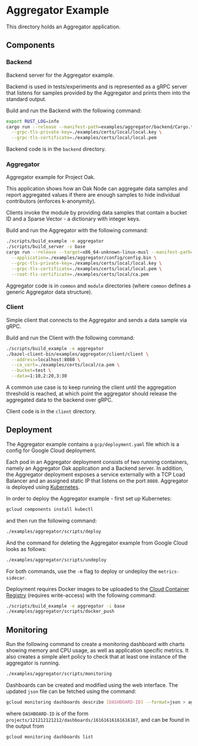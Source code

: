# Aggregator Example

This directory holds an Aggregator application.

## Components

### Backend

Backend server for the Aggregator example.

Backend is used in tests/experiments and is represented as a gRPC server that
listens for samples provided by the Aggregator and prints them into the standard
output.

Build and run the Backend with the following command:

```bash
export RUST_LOG=info
cargo run --release --manifest-path=examples/aggregator/backend/Cargo.toml -- \
  --grpc-tls-private-key=./examples/certs/local/local.key \
  --grpc-tls-certificate=./examples/certs/local/local.pem
```

Backend code is in the `backend` directory.

### Aggregator

Aggregator example for Project Oak.

This application shows how an Oak Node can aggregate data samples and report
aggregated values if there are enough samples to hide individual contributors
(enforces k-anonymity).

Clients invoke the module by providing data samples that contain a bucket ID and
a Sparse Vector - a dictionary with integer keys.

Build and run the Aggregator with the following command:

```bash
./scripts/build_example -e aggregator
./scripts/build_server -s base
cargo run --release --target=x86_64-unknown-linux-musl --manifest-path=oak/server/rust/oak_loader/Cargo.toml -- \
  --application=./examples/aggregator/config/config.bin \
  --grpc-tls-private-key=./examples/certs/local/local.key \
  --grpc-tls-certificate=./examples/certs/local/local.pem \
  --root-tls-certificate=./examples/certs/local/ca.pem
```

Aggregator code is in `common` and `module` directories (where `common` defines
a generic Aggregator data structure).

### Client

Simple client that connects to the Aggregator and sends a data sample via gRPC.

Build and run the Client with the following command:

```bash
./scripts/build_example -e aggregator
./bazel-client-bin/examples/aggregator/client/client \
  --address=localhost:8080 \
  --ca_cert=./examples/certs/local/ca.pem \
  --bucket=test \
  --data=1:10,2:20,3:30
```

A common use case is to keep running the client until the aggregation threshold
is reached, at which point the aggregator should release the aggregated data to
the backend over gRPC.

Client code is in the `client` directory.

## Deployment

The Aggregator example contains a `gcp/deployment.yaml` file which is a config
for Google Cloud deployment.

Each pod in an Aggregator deployment consists of two running containers, namely
an Aggregator Oak application and a Backend server. In addition, the Aggregator
deployment exposes a service externally with a TCP Load Balancer and an assigned
static IP that listens on the port `8080`. Aggregator is deployed using
[Kubernetes](https://kubernetes.io/).

In order to deploy the Aggregator example - first set up Kubernetes:

```bash
gcloud components install kubectl
```

and then run the following command:

```bash
./examples/aggregator/scripts/deploy
```

And the command for deleting the Aggregator example from Google Cloud looks as
follows:

```bash
./examples/aggregator/scripts/undeploy
```

For both commands, use the `-m` flag to deploy or undeploy the
`metrics-sidecar`.

Deployment requires Docker images to be uploaded to the
[Cloud Container Registry](http://gcr.io/oak-ci/) (requires write-access) with
the following command:

```bash
./scripts/build_example -e aggregator -i base
./examples/aggregator/scripts/docker_push
```

## Monitoring

Run the following command to create a monitoring dashboard with charts showing
memory and CPU usage, as well as application specific metrics. It also creates a
simple alert policy to check that at least one instance of the aggregator is
running.

```bash
./examples/aggregator/scripts/monitoring
```

Dashboards can be created and modified using the web interface. The updated
`json` file can be fetched using the command:

```bash
gcloud monitoring dashboards describe [DASHBOARD-ID] --format=json > aggregator-dashboard.json
```

where `DASHBOARD-ID` is of the form
`projects/121212121212/dashboards/16161616161616167`, and can be found in the
output from

```bash
gcloud monitoring dashboards list
```
